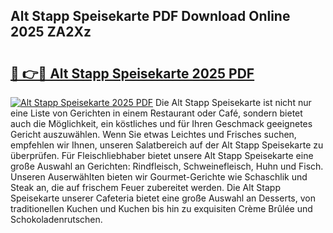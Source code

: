 ## Alt Stapp Speisekarte PDF Download Online 2025 ZA2Xz

# <h2><a href="http://gcdcvk.nevu.top/?p=Alt+Stapp+Speisekarte">🔗 👉🔴 Alt Stapp Speisekarte 2025 PDF</a></h2>

[![Alt Stapp Speisekarte 2025 PDF](https://i.imgur.com/dBaPXMq.png)](http://gcdcvk.nevu.top/?p=Alt+Stapp+Speisekarte)
Die Alt Stapp Speisekarte ist nicht nur eine Liste von Gerichten in einem Restaurant oder Café, sondern bietet auch die Möglichkeit, ein köstliches und für Ihren Geschmack geeignetes Gericht auszuwählen. Wenn Sie etwas Leichtes und Frisches suchen, empfehlen wir Ihnen, unseren Salatbereich auf der Alt Stapp Speisekarte zu überprüfen. Für Fleischliebhaber bietet unsere Alt Stapp Speisekarte eine große Auswahl an Gerichten: Rindfleisch, Schweinefleisch, Huhn und Fisch. Unseren Auserwählten bieten wir Gourmet-Gerichte wie Schaschlik und Steak an, die auf frischem Feuer zubereitet werden. Die Alt Stapp Speisekarte unserer Cafeteria bietet eine große Auswahl an Desserts, von traditionellen Kuchen und Kuchen bis hin zu exquisiten Crème Brûlée und Schokoladenrutschen.
